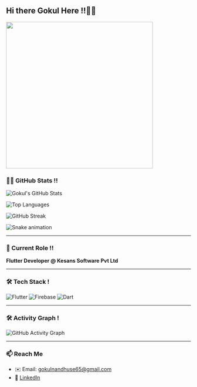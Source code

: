 ## Hi there Gokul Here !!👋😉

<img src="https://user-images.githubusercontent.com/74038190/212750147-854a394f-fee9-4080-9770-78a4b7ece53f.gif" width="400">  
<br>



### 👨‍💻 GitHub Stats !!

![Gokul's GitHub Stats](https://github-readme-stats.vercel.app/api?username=gokuljnair2001&show_icons=true&theme=tokyonight)

![Top Languages](https://github-readme-stats.vercel.app/api/top-langs/?username=gokuljnair2001&layout=compact&theme=tokyonight)

![GitHub Streak](https://github-readme-streak-stats.herokuapp.com/?user=gokuljnair2001&theme=tokyonight)

![Snake animation](https://github.com/gokuljnair2001/gokuljnair2001/blob/output/github-contribution-grid-snake.svg)

---

### 💼 Current Role !!
**Flutter Developer @ Kesans Software Pvt Ltd**

---

### 🛠️ Tech Stack !

![Flutter](https://img.shields.io/badge/Flutter-%2302569B.svg?style=for-the-badge&logo=flutter&logoColor=white)
![Firebase](https://img.shields.io/badge/Firebase-ffca28?style=for-the-badge&logo=firebase&logoColor=black)
![Dart](https://img.shields.io/badge/Dart-0175C2?style=for-the-badge&logo=dart&logoColor=white)

---

### 🛠️ Activity Graph !

![GitHub Activity Graph](https://github-readme-activity-graph.vercel.app/graph?username=gokuljnair2001&theme=tokyo-night)


---

### 📫 Reach Me

- ✉️ Email: gokulnandhuse65@gmail.com  
- 🔗 [LinkedIn](https://www.linkedin.com/in/gokul-j-nair-8b9b4b23a/)

